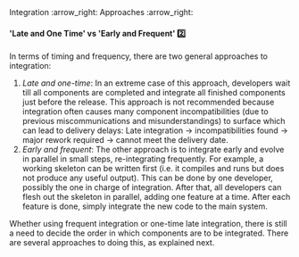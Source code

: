 <link rel="stylesheet" href="{{baseUrl}}/css/textbook.css">

<div class="website-content">

<div id="path">Integration :arrow_right: Approaches :arrow_right:</div>

<div id="title">

#### 'Late and One Time' vs 'Early and Frequent' :two:

</div>

<div id="body">

In terms of timing and frequency, there are two general approaches to integration:

1. _Late and one-time_: In an extreme case of this approach, developers wait till all components are completed and integrate all finished components just before the release. This approach is not recommended because integration often causes many component incompatibilities (due to previous miscommunications and misunderstandings) to surface which can lead to delivery delays: Late integration &rarr; incompatibilities found &rarr; major rework required &rarr; cannot meet the delivery date.
2. _Early and frequent_: The other approach is to integrate early and evolve in parallel in small steps, re-integrating frequently. For example, a working skeleton  can be written first (i.e. it compiles and runs but does not produce any useful output). This can be done by one developer, possibly the one in charge of integration. After that, all developers can flesh out the skeleton in parallel, adding one feature at a time. After each feature is done, simply integrate the new code to the main system.

Whether using frequent integration or one-time late integration, there is still a need to decide the order in which components are to be integrated. There are several approaches to doing this, as explained next.

</div>

<div id="extras">
<div>

</div>
